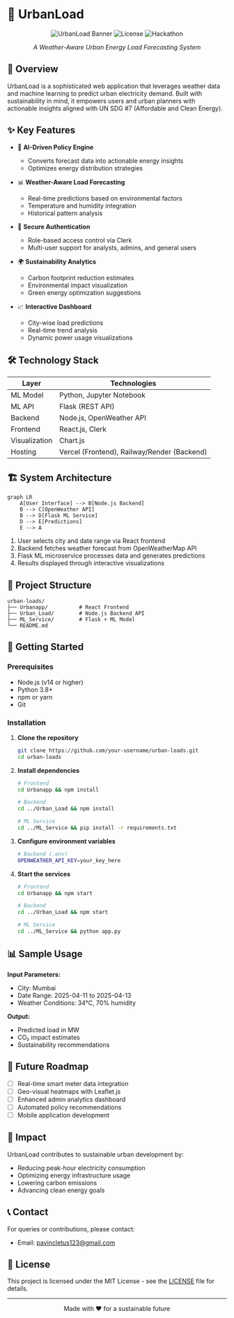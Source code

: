 # 🔋 UrbanLoad

<div align="center">

![UrbanLoad Banner](https://img.shields.io/badge/UrbanLoad-Weather--Aware%20Energy%20Forecasting-blue)
![License](https://img.shields.io/badge/License-MIT-green)
![Hackathon](https://img.shields.io/badge/Hackathon-Hackera'25-orange)

*A Weather-Aware Urban Energy Load Forecasting System*

</div>

## 📝 Overview

UrbanLoad is a sophisticated web application that leverages weather data and machine learning to predict urban electricity demand. Built with sustainability in mind, it empowers users and urban planners with actionable insights aligned with UN SDG #7 (Affordable and Clean Energy).

## ✨ Key Features

- 🤖 **AI-Driven Policy Engine**
  - Converts forecast data into actionable energy insights
  - Optimizes energy distribution strategies

- 📊 **Weather-Aware Load Forecasting**
  - Real-time predictions based on environmental factors
  - Temperature and humidity integration
  - Historical pattern analysis

- 🔐 **Secure Authentication**
  - Role-based access control via Clerk
  - Multi-user support for analysts, admins, and general users

- 🌍 **Sustainability Analytics**
  - Carbon footprint reduction estimates
  - Environmental impact visualization
  - Green energy optimization suggestions

- 📈 **Interactive Dashboard**
  - City-wise load predictions
  - Real-time trend analysis
  - Dynamic power usage visualizations

## 🛠️ Technology Stack

| Layer | Technologies |
|-------|-------------|
| ML Model | Python, Jupyter Notebook |
| ML API | Flask (REST API) |
| Backend | Node.js, OpenWeather API |
| Frontend | React.js, Clerk |
| Visualization | Chart.js |
| Hosting | Vercel (Frontend), Railway/Render (Backend) |

## 🏗️ System Architecture

```mermaid
graph LR
    A[User Interface] --> B[Node.js Backend]
    B --> C[OpenWeather API]
    B --> D[Flask ML Service]
    D --> E[Predictions]
    E --> A
```

1. User selects city and date range via React frontend
2. Backend fetches weather forecast from OpenWeatherMap API
3. Flask ML microservice processes data and generates predictions
4. Results displayed through interactive visualizations

## 📁 Project Structure

```
urban-loads/
├── Urbanapp/          # React Frontend
├── Urban_Load/        # Node.js Backend API
├── ML_Service/        # Flask + ML Model
└── README.md
```

## 🚀 Getting Started

### Prerequisites

- Node.js (v14 or higher)
- Python 3.8+
- npm or yarn
- Git

### Installation

1. **Clone the repository**
   ```bash
   git clone https://github.com/your-username/urban-loads.git
   cd urban-loads
   ```

2. **Install dependencies**
   ```bash
   # Frontend
   cd Urbanapp && npm install

   # Backend
   cd ../Urban_Load && npm install

   # ML Service
   cd ../ML_Service && pip install -r requirements.txt
   ```

3. **Configure environment variables**
   ```bash
   # Backend (.env)
   OPENWEATHER_API_KEY=your_key_here
   ```

4. **Start the services**
   ```bash
   # Frontend
   cd Urbanapp && npm start

   # Backend
   cd ../Urban_Load && npm start

   # ML Service
   cd ../ML_Service && python app.py
   ```

## 📊 Sample Usage

**Input Parameters:**
- City: Mumbai
- Date Range: 2025-04-11 to 2025-04-13
- Weather Conditions: 34°C, 70% humidity

**Output:**
- Predicted load in MW
- CO₂ impact estimates
- Sustainability recommendations

## 🔮 Future Roadmap

- [ ] Real-time smart meter data integration
- [ ] Geo-visual heatmaps with Leaflet.js
- [ ] Enhanced admin analytics dashboard
- [ ] Automated policy recommendations
- [ ] Mobile application development

## 🌱 Impact

UrbanLoad contributes to sustainable urban development by:

- Reducing peak-hour electricity consumption
- Optimizing energy infrastructure usage
- Lowering carbon emissions
- Advancing clean energy goals


## 📞 Contact

For queries or contributions, please contact:
- Email: [pavincletus123@gmail.com](mailto:karthikeyanbabu02@gmail.com)

## 📄 License

This project is licensed under the MIT License - see the [LICENSE](LICENSE) file for details.

---

<div align="center">
Made with ❤️ for a sustainable future
</div>
